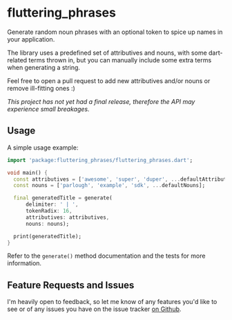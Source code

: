 # fluttering_phrases
Generate random noun phrases with an optional token to spice up names in your application.

The library uses a predefined set of attributives and nouns, with some dart-related terms thrown in, but you can
manually include some extra terms when generating a string.

Feel free to open a pull request to add new attributives and/or nouns or remove ill-fitting ones :)

*This project has not yet had a final release, therefore the API may experience small breakages.*

## Usage

A simple usage example:

```dart
import 'package:fluttering_phrases/fluttering_phrases.dart';

void main() {
  const attributives = ['awesome', 'super', 'duper', ...defaultAttributives];
  const nouns = ['parlough', 'example', 'sdk', ...defaultNouns];

  final generatedTitle = generate(
      delimiter: ' | ',
      tokenRadix: 16,
      attributives: attributives,
      nouns: nouns);

  print(generatedTitle);
}
```

Refer to the `generate()` method documentation and the tests for more information.

## Feature Requests and Issues

I'm heavily open to feedback, so let me know of any features you'd like to see or of any issues
you have on the issue tracker [on Github](https://github.com/parlough/fluttering_phrases/issues).
